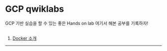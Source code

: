 # GCP qwiklabs
GCP 기반 실습을 할 수 있는 좋은 Hands on lab 
여기서 해본 공부를 기록하자!

## 
1. [Docker 소개](./introductionToDocker)
   

--- 

